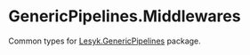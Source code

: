 # GenericPipelines.Middlewares

Common types for [Lesyk.GenericPipelines](https://www.nuget.org/packages/Lesyk.GenericPipelines/) package.